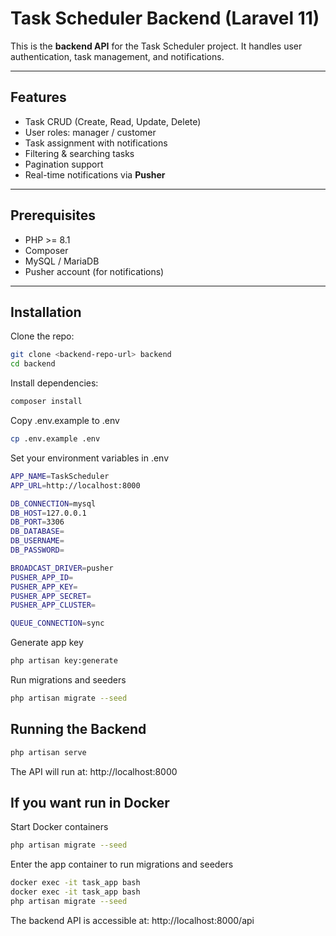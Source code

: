 # Task Scheduler Backend (Laravel 11)

This is the **backend API** for the Task Scheduler project. It handles user authentication, task management, and notifications.

---

## Features

- Task CRUD (Create, Read, Update, Delete)
- User roles: manager / customer
- Task assignment with notifications
- Filtering & searching tasks
- Pagination support
- Real-time notifications via **Pusher**

---

## Prerequisites

- PHP >= 8.1
- Composer
- MySQL / MariaDB
- Pusher account (for notifications)

---

## Installation

 Clone the repo:

```bash
git clone <backend-repo-url> backend
cd backend
```


 Install dependencies:

```bash
composer install
```
 Copy .env.example to .env
 
 ```bash
cp .env.example .env
 ```
 
 Set your environment variables in .env
    
```bash
APP_NAME=TaskScheduler
APP_URL=http://localhost:8000

DB_CONNECTION=mysql
DB_HOST=127.0.0.1
DB_PORT=3306
DB_DATABASE=
DB_USERNAME=
DB_PASSWORD=

BROADCAST_DRIVER=pusher
PUSHER_APP_ID=
PUSHER_APP_KEY=
PUSHER_APP_SECRET=
PUSHER_APP_CLUSTER=

QUEUE_CONNECTION=sync
```

 Generate app key

 ```bash
php artisan key:generate
 ```
 
 Run migrations and seeders
 
  ```bash
 php artisan migrate --seed
  ```
  
## Running the Backend

  ```bash
 php artisan serve
  ```
  The API will run at: http://localhost:8000
  
  
  ## If you want run in Docker
  
  Start Docker containers
```bash
php artisan migrate --seed
 ```
 
 Enter the app container to run migrations and seeders
 
 ```bash
 docker exec -it task_app bash
docker exec -it task_app bash
php artisan migrate --seed
  ```
  
  The backend API is accessible at: http://localhost:8000/api
 
 